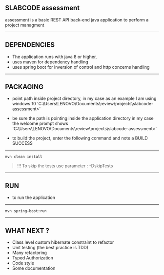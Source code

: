 SLABCODE assessment
------------------------------------------------------------------------------------------------------
assessment is a basic REST API back-end java application to perform a project managment

---------------------------------------------

DEPENDENCIES
------------------------------------------------------------------------------------------------------

* The application runs with java 8 or higher,
* uses maven for dependency handling
* uses spring boot for inversion of control and http concerns handling

------------------------------------------------------------------------------------------------------
PACKAGING
------------------------------------------------------------------------------------------------------

* point path inside project directory, in my case as an example I am using windows 10
  'C:\Users\LENOVO\Documents\review\projects\slabcode-assessment>'

* be sure the path is pointing inside the application directory in my case the welcome prompt shows
  'C:\Users\LENOVO\Documents\review\projects\slabcode-assessment>'

* to build the project, enter the following command and note a BUILD SUCCESS

----

    mvn clean install

> !!! To skip the tests use parameter : -DskipTests

------------------------------------------------------------------------------------------------------
RUN
------------------------------------------------------------------------------------------------------

* to run the application

----

    mvn spring-boot:run

------------------------------------------------------------------------------------------------------
WHAT NEXT ?
------------------------------------------------------------------------------------------------------
* Class level custom hibernate constraint to refactor
* Unit testing (the best practice is TDD)
* Many refactoring
* Typed Authorization
* Code style
* Some documentation

